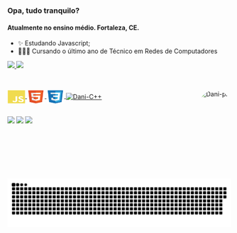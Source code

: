 ### Opa, tudo tranquilo?

#### Atualmente no ensino médio. Fortaleza, CE.

- ✨ Estudando Javascript;
- 👨🏽‍💻 Cursando o último ano de Técnico em Redes de Computadores

<div align="left">
  <a href="https://github.com/nieelsz">
  <img height="180em" src="https://github-readme-stats.vercel.app/api?username=nieelsz&show_icons=true&theme=dark&include_all_commits=true&count_private=true"/>
  <img height="180em" src="https://github-readme-stats.vercel.app/api/top-langs/?username=nieelsz&layout=compact&langs_count=7&theme=dark"/>
</div>

  ##
  
  <div style="display: inline_block"><br>
  <img align="center" alt="Dani-Js" height="30" width="40" src="https://raw.githubusercontent.com/devicons/devicon/master/icons/javascript/javascript-plain.svg">
  <img align="center" alt="Dani-HTML" height="30" width="40" src="https://raw.githubusercontent.com/devicons/devicon/master/icons/html5/html5-original.svg">
  <img align="center" alt="Dani-CSS" height="30" width="40" src="https://raw.githubusercontent.com/devicons/devicon/master/icons/css3/css3-original.svg">
  <img align="center" alt="Dani-C++" height="30" width="40" src="https://cdn.jsdelivr.net/gh/devicons/devicon/icons/cplusplus/cplusplus-original.svg" />
  <img align="right" alt="Dani-pic" height="200" style="border-radius:50px;" src="https://i.imgur.com/ZkVZsB5.png">
</div>

   
  ##
 
<div> 
   <a href="https://instagram.com/nieelsz" target="_blank"><img src="https://img.shields.io/badge/-Instagram-%23E4405F?style=for-the-badge&logo=instagram&logoColor=white" target="_blank"></a>
  <a href="https://www.linkedin.com/in/danielrmmelo/" target="_blank"><img src="https://img.shields.io/badge/-LinkedIn-%230077B5?style=for-the-badge&logo=linkedin&logoColor=white" target="_blank"></a> 
  <!-- <a href="https://discord.gg/pDbY76q8Qf" target="_blank"><img src="https://img.shields.io/badge/Discord-7289DA?style=for-the-badge&logo=discord&logoColor=white" target="_blank"></a>-->
  <a href = "mailto:nielmarquesz@gmail.com"><img src="https://img.shields.io/badge/-Gmail-%23333?style=for-the-badge&logo=gmail&logoColor=white" target="_blank"></a>
 
  ![Snake animation](https://github.com/nieelsz/nieelsz/blob/output/github-contribution-grid-snake.svg)
 
</div>


